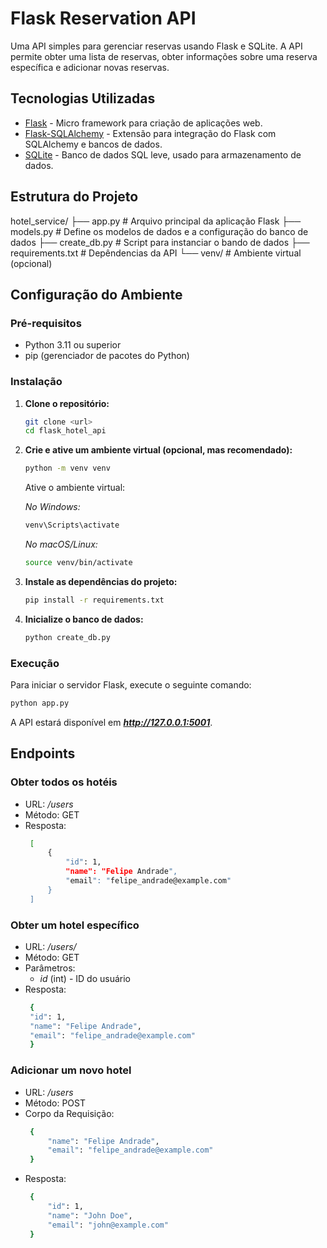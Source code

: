 # Flask Reservation API

Uma API simples para gerenciar reservas usando Flask e SQLite. A API permite obter uma lista de reservas, obter informações sobre uma reserva específica e adicionar novas reservas.

## Tecnologias Utilizadas

- [Flask](https://flask.palletsprojects.com/) - Micro framework para criação de aplicações web.
- [Flask-SQLAlchemy](https://flask-sqlalchemy.palletsprojects.com/) - Extensão para integração do Flask com SQLAlchemy e bancos de dados.
- [SQLite](https://www.sqlite.org/) - Banco de dados SQL leve, usado para armazenamento de dados.

## Estrutura do Projeto
hotel_service/ 
├── app.py # Arquivo principal da aplicação Flask 
├── models.py # Define os modelos de dados e a configuração do banco de dados 
├── create_db.py # Script para instanciar o bando de dados 
├── requirements.txt # Depêndencias da API 
└── venv/ # Ambiente virtual (opcional)

## Configuração do Ambiente

### Pré-requisitos

- Python 3.11 ou superior
- pip (gerenciador de pacotes do Python)

### Instalação

1. **Clone o repositório:**

   ```sh
   git clone <url>
   cd flask_hotel_api
   ```

2. **Crie e ative um ambiente virtual (opcional, mas recomendado):**

   ```sh
   python -m venv venv
   ```

   Ative o ambiente virtual:

   *No Windows:*
   ```sh
   venv\Scripts\activate
   ```
   
   *No macOS/Linux:*
   ```sh
   source venv/bin/activate
   ```

3. **Instale as dependências do projeto:**
   ```sh
   pip install -r requirements.txt
   ```

4. **Inicialize o banco de dados:**
   ```sh
   python create_db.py
   ```

### Execução

Para iniciar o servidor Flask, execute o seguinte comando:

   ```sh
   python app.py
   ```
A API estará disponível em ***http://127.0.0.1:5001***.

## Endpoints

### Obter todos os hotéis

- URL: */users*
- Método: GET
- Resposta:
   ```sh
    [
        {
            "id": 1,
            "name": "Felipe Andrade",
            "email": "felipe_andrade@example.com"
        }
    ]
   ```

### Obter um hotel específico

- URL: */users/<id>*
- Método: GET
- Parâmetros:
   - *id* (int) - ID do usuário
- Resposta:
   ```sh
    {
    "id": 1,
    "name": "Felipe Andrade",
    "email": "felipe_andrade@example.com"
    }
   ```

### Adicionar um novo hotel

- URL: */users*
- Método: POST
- Corpo da Requisição:
   ```sh
    {
        "name": "Felipe Andrade",
        "email": "felipe_andrade@example.com"
    }
   ```
- Resposta:
   ```sh
    {
        "id": 1,
        "name": "John Doe",
        "email": "john@example.com"
    }
   ```

